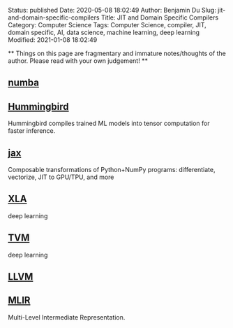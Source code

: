 Status: published
Date: 2020-05-08 18:02:49
Author: Benjamin Du
Slug: jit-and-domain-specific-compilers
Title: JIT and Domain Specific Compilers
Category: Computer Science
Tags: Computer Science, compiler, JIT, domain specific, AI, data science, machine learning, deep learning
Modified: 2021-01-08 18:02:49

**
Things on this page are fragmentary and immature notes/thoughts of the author.
Please read with your own judgement!
**

## [numba](https://github.com/numba/numba)

## [Hummingbird](https://github.com/microsoft/hummingbird)

Hummingbird compiles trained ML models into tensor computation for faster inference.

## [jax](https://github.com/google/jax)
Composable transformations of Python+NumPy programs: differentiate, vectorize, JIT to GPU/TPU, and more


## [XLA](https://www.tensorflow.org/xla)
deep learning

## [TVM](https://github.com/apache/incubator-tvm)
deep learning

## [LLVM](https://github.com/llvm/llvm-project)

## [MLIR](https://github.com/llvm/llvm-project/tree/master/mlir/)

Multi-Level Intermediate Representation.

